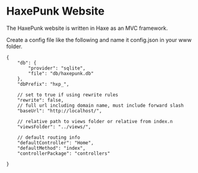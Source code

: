 HaxePunk Website
=============================

The HaxePunk website is written in Haxe as an MVC framework.

Create a config file like the following and name it config.json in your www folder.

```
{
	"db": {
		"provider": "sqlite",
		"file": "db/haxepunk.db"
	},
	"dbPrefix": "hxp_",

	// set to true if using rewrite rules
	"rewrite": false,
	// full url including domain name, must include forward slash
	"baseUrl": "http://localhost/",

	// relative path to views folder or relative from index.n
	"viewsFolder": "../views/",

	// default routing info
	"defaultController": "Home",
	"defaultMethod": "index",
	"controllerPackage": "controllers"

}
```